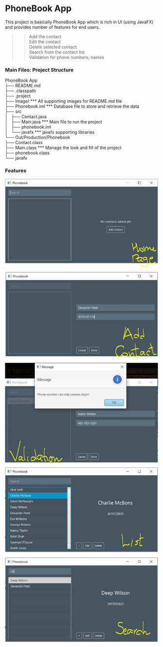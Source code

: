 # PhoneBook App

This project is basically PhoneBook App which is rich in UI (using JavaFX) and provides number of features for end users.

>> Add the contact <br >
>> Edit the contact <br >
>> Delete selected contact <br >
>> Search from the contact list <br >
>> Validation for phone numbers, names

### Main Files: Project Structure

 PhoneBook App<br >
  ├── README.md<br >
  ├── .classpath<br >
  ├── .project<br >
  ├── Image/ *** All supporting images for README.md file<br >
  ├── Phonebook.iml *** Database file to store and retrieve the data <br >
  ├── src<br >
  │   ├── Contact.java<br >
  │   ├── Main.java *** Main file to run the project<br >
  │   ├── phonebook.iml  <br >
  │   └── javafx *** javafx supporting libraries<br >
  └── Out/Production/Phonebook<br >
      ├── Contact.class <br >
      ├── Main.class *** Manage the look and fill of the project<br >
      ├── phonebook.class <br >
      └── javafx<br >

### Features

![Alt text](Image/HomePage.JPG?raw=true "Home Page")

![Alt text](Image/AddContact.JPG?raw=true "Add Contact")

![Alt text](Image/Validation.JPG?raw=true "Validation")

![Alt text](Image/List.JPG?raw=true "List")

![Alt text](Image/Search.JPG?raw=true "Search")
